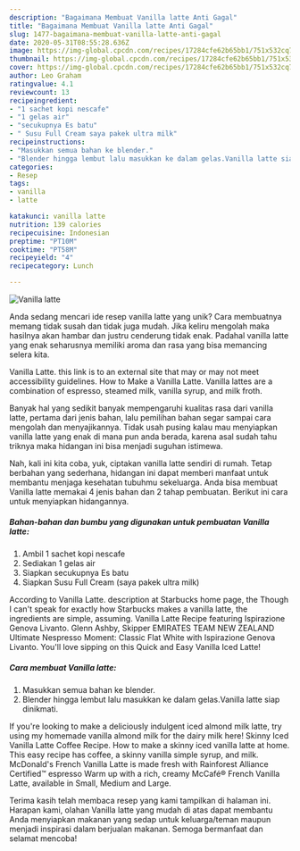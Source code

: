 ```yaml
---
description: "Bagaimana Membuat Vanilla latte Anti Gagal"
title: "Bagaimana Membuat Vanilla latte Anti Gagal"
slug: 1477-bagaimana-membuat-vanilla-latte-anti-gagal
date: 2020-05-31T08:55:28.636Z
image: https://img-global.cpcdn.com/recipes/17284cfe62b65bb1/751x532cq70/vanilla-latte-foto-resep-utama.jpg
thumbnail: https://img-global.cpcdn.com/recipes/17284cfe62b65bb1/751x532cq70/vanilla-latte-foto-resep-utama.jpg
cover: https://img-global.cpcdn.com/recipes/17284cfe62b65bb1/751x532cq70/vanilla-latte-foto-resep-utama.jpg
author: Leo Graham
ratingvalue: 4.1
reviewcount: 13
recipeingredient:
- "1 sachet kopi nescafe"
- "1 gelas air"
- "secukupnya Es batu"
- " Susu Full Cream saya pakek ultra milk"
recipeinstructions:
- "Masukkan semua bahan ke blender."
- "Blender hingga lembut lalu masukkan ke dalam gelas.Vanilla latte siap dinikmati."
categories:
- Resep
tags:
- vanilla
- latte

katakunci: vanilla latte 
nutrition: 139 calories
recipecuisine: Indonesian
preptime: "PT10M"
cooktime: "PT58M"
recipeyield: "4"
recipecategory: Lunch

---
```



![Vanilla latte](https://img-global.cpcdn.com/recipes/17284cfe62b65bb1/751x532cq70/vanilla-latte-foto-resep-utama.jpg)

Anda sedang mencari ide resep vanilla latte yang unik? Cara membuatnya memang tidak susah dan tidak juga mudah. Jika keliru mengolah maka hasilnya akan hambar dan justru cenderung tidak enak. Padahal vanilla latte yang enak seharusnya memiliki aroma dan rasa yang bisa memancing selera kita.

Vanilla Latte. this link is to an external site that may or may not meet accessibility guidelines. How to Make a Vanilla Latte. Vanilla lattes are a combination of espresso, steamed milk, vanilla syrup, and milk froth.

Banyak hal yang sedikit banyak mempengaruhi kualitas rasa dari vanilla latte, pertama dari jenis bahan, lalu pemilihan bahan segar sampai cara mengolah dan menyajikannya. Tidak usah pusing kalau mau menyiapkan vanilla latte yang enak di mana pun anda berada, karena asal sudah tahu triknya maka hidangan ini bisa menjadi suguhan istimewa.


Nah, kali ini kita coba, yuk, ciptakan vanilla latte sendiri di rumah. Tetap berbahan yang sederhana, hidangan ini dapat memberi manfaat untuk membantu menjaga kesehatan tubuhmu sekeluarga. Anda bisa membuat Vanilla latte memakai 4 jenis bahan dan 2 tahap pembuatan. Berikut ini cara untuk menyiapkan hidangannya.

<!--inarticleads1-->

##### Bahan-bahan dan bumbu yang digunakan untuk pembuatan Vanilla latte:

1. Ambil 1 sachet kopi nescafe
1. Sediakan 1 gelas air
1. Siapkan secukupnya Es batu
1. Siapkan  Susu Full Cream (saya pakek ultra milk)


According to Vanilla Latte. description at Starbucks home page, the Though I can&#39;t speak for exactly how Starbucks makes a vanilla latte, the ingredients are simple, assuming. Vanilla Latte Recipe featuring Ispirazione Genova Livanto. Glenn Ashby, Skipper EMIRATES TEAM NEW ZEALAND Ultimate Nespresso Moment: Classic Flat White with Ispirazione Genova Livanto. You&#39;ll love sipping on this Quick and Easy Vanilla Iced Latte! 

<!--inarticleads2-->

##### Cara membuat Vanilla latte:

1. Masukkan semua bahan ke blender.
1. Blender hingga lembut lalu masukkan ke dalam gelas.Vanilla latte siap dinikmati.


If you&#39;re looking to make a deliciously indulgent iced almond milk latte, try using my homemade vanilla almond milk for the dairy milk here! Skinny Iced Vanilla Latte Coffee Recipe. How to make a skinny iced vanilla latte at home. This easy recipe has coffee, a skinny vanilla simple syrup, and milk. McDonald&#39;s French Vanilla Latte is made fresh with Rainforest Alliance Certified™ espresso Warm up with a rich, creamy McCafé® French Vanilla Latte, available in Small, Medium and Large. 

Terima kasih telah membaca resep yang kami tampilkan di halaman ini. Harapan kami, olahan Vanilla latte yang mudah di atas dapat membantu Anda menyiapkan makanan yang sedap untuk keluarga/teman maupun menjadi inspirasi dalam berjualan makanan. Semoga bermanfaat dan selamat mencoba!
